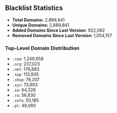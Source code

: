 ## Blacklist Statistics

- **Total Domains:** 2,889,841
- **Unique Domains:** 2,889,841
- **Added Domains Since Last Version:** 922,082
- **Removed Domains Since Last Version:** 1,054,157

### Top-Level Domain Distribution

-  `.com`: 1,249,958
-  `.org`: 237,023
-  `.net`: 176,683
-  `.top`: 113,935
-  `.shop`: 76,207
-  `.xyz`: 73,603
-  `.io`: 64,328
-  `.ru`: 56,830
-  `.info`: 50,185
-  `.pl`: 49,060
